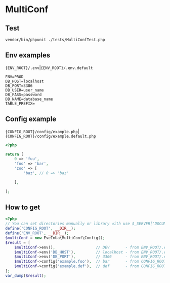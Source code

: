 # MultiConf

## Test

`vendor/bin/phpunit ./tests/MultiConfTest.php`

## Env examples

`{ENV_ROOT}/.env`|`{ENV_ROOT}/.env.default`
```dotenv
ENV=PROD
DB_HOST=localhost
DB_PORT=3306
DB_USER=user_name
DB_PASS=password
DB_NAME=database_name
TABLE_PREFIX=
```

## Config example

`{CONFIG_ROOT}/config/example.php`|`{CONFIG_ROOT}/config/example.default.php`
```php
<?php

return [
    0 => 'fuu',
    'foo' => 'bar',
    'zoo' => [
        'baz', // 0 => 'baz'

    ],

];

```

## How to get

```php
<?php
// You can set directories manually or library with use $_SERVER['DOCUMENT_ROOT'] as CONFIG_ROOT & ENV_ROOT 
define('CONFIG_ROOT', __DIR__);
define('ENV_ROOT', __DIR__);
$multiConf = new EveInUa\MultiConf\Config();
$result = [
    $multiConf->env(),                  // DEV       - from ENV_ROOT/.env
    $multiConf->env('DB_HOST'),         // localhost - from ENV_ROOT/.env
    $multiConf->env('DB_PORT'),         // 3306      - from ENV_ROOT/.env.default
    $multiConf->config('example.foo'),  // bar       - from CONFIG_ROOT/config/example.php
    $multiConf->config('example.def'),  // def       - from CONFIG_ROOT/config/example.default.php
];
var_dump($result);
```
